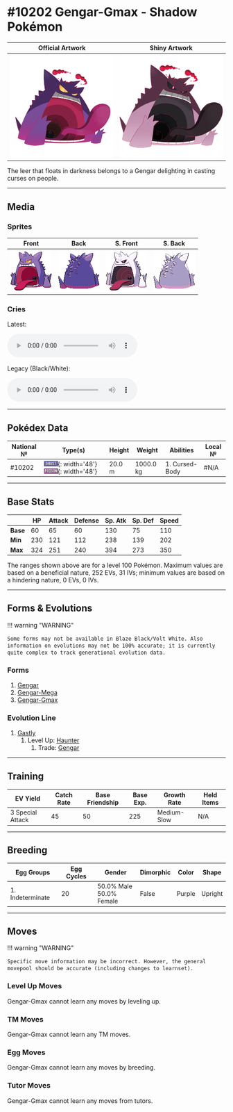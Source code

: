 # #10202 Gengar-Gmax - Shadow Pokémon

| Official Artwork | Shiny Artwork |
|------------------|---------------|
| ![Official Artwork](https://raw.githubusercontent.com/PokeAPI/sprites/master/sprites/pokemon/other/official-artwork/10202.png) | ![Official Artwork2](https://raw.githubusercontent.com/PokeAPI/sprites/master/sprites/pokemon/other/official-artwork/shiny/10202.png) |

The leer that floats in darkness belongs to a Gengar delighting in casting curses on people.

---

## Media

### Sprites

| Front | Back | S. Front | S. Back |
|-------|------|----------|---------|
| ![Front](https://raw.githubusercontent.com/PokeAPI/sprites/master/sprites/pokemon/versions/generation-v/black-white/10202.png) | ![Back](https://raw.githubusercontent.com/PokeAPI/sprites/master/sprites/pokemon/versions/generation-v/black-white/back/10202.png) | ![Shiny Front](https://raw.githubusercontent.com/PokeAPI/sprites/master/sprites/pokemon/versions/generation-v/black-white/shiny/10202.png) | ![Shiny Back](https://raw.githubusercontent.com/PokeAPI/sprites/master/sprites/pokemon/versions/generation-v/black-white/back/shiny/10202.png) |

### Cries

Latest:
<p><audio controls>
  <source src="https://raw.githubusercontent.com/PokeAPI/cries/main/cries/pokemon/latest/10202.ogg" type="audio/ogg">
  Your browser does not support the audio element.
</audio></p>

Legacy (Black/White):
<p><audio controls>
  <source src="None" type="audio/ogg">
  Your browser does not support the audio element.
</audio></p>

---

## Pokédex Data

| National № | Type(s) | Height | Weight | Abilities | Local № |
|------------|---------|--------|--------|-----------|---------|
| #10202 | ![ghost](../assets/types/ghost.png){: width='48'} ![poison](../assets/types/poison.png){: width='48'} | 20.0 m | 1000.0 kg | 1. Cursed-Body | #N/A |

---

## Base Stats
|   | HP | Attack | Defense | Sp. Atk | Sp. Def | Speed |
|---|----|--------|---------|---------|---------|-------|
| **Base** | 60 | 65 | 60 | 130 | 75 | 110 |
| **Min** | 230 | 121 | 112 | 238 | 139 | 202 |
| **Max** | 324 | 251 | 240 | 394 | 273 | 350 |

The ranges shown above are for a level 100 Pokémon. Maximum values are based on a beneficial nature, 252 EVs, 31 IVs; minimum values are based on a hindering nature, 0 EVs, 0 IVs.

---

## Forms & Evolutions

!!! warning "WARNING"

    Some forms may not be available in Blaze Black/Volt White. Also information on evolutions may not be 100% accurate; it is currently quite complex to track generational evolution data.

### Forms

1. [Gengar](/bbvw-wiki/pokemon/gengar/)
2. [Gengar-Mega](/bbvw-wiki/pokemon/gengar-mega/)
3. [Gengar-Gmax](/bbvw-wiki/pokemon/gengar-gmax/)

### Evolution Line

1. [Gastly](/bbvw-wiki/pokemon/gastly/)
    1. Level Up: [Haunter](/bbvw-wiki/pokemon/haunter/)
        1. Trade: [Gengar](/bbvw-wiki/pokemon/gengar/)


---

## Training

| EV Yield | Catch Rate | Base Friendship | Base Exp. | Growth Rate | Held Items |
|----------|------------|-----------------|-----------|-------------|------------|
| 3 Special Attack | 45 | 50 | 225 | Medium-Slow | N/A |

---

## Breeding

| Egg Groups | Egg Cycles | Gender | Dimorphic | Color | Shape |
|------------|------------|--------|-----------|-------|-------|
| 1. Indeterminate | 20 | 50.0% Male<br>50.0% Female | False | Purple | Upright |

---

## Moves

!!! warning "WARNING"

    Specific move information may be incorrect. However, the general movepool should be accurate (including changes to learnset).

### Level Up Moves

Gengar-Gmax cannot learn any moves by leveling up.

### TM Moves

Gengar-Gmax cannot learn any TM moves.

### Egg Moves

Gengar-Gmax cannot learn any moves by breeding.

### Tutor Moves

Gengar-Gmax cannot learn any moves from tutors.

